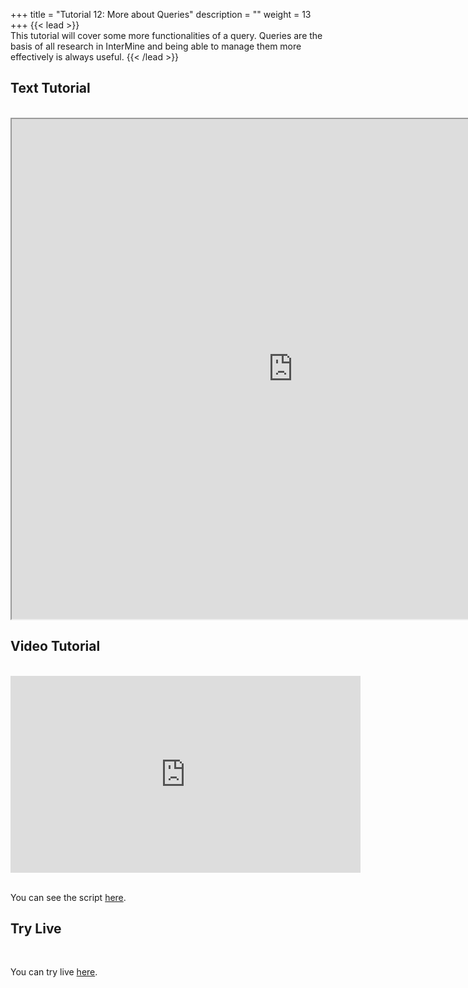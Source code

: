 +++
title = "Tutorial 12: More about Queries"
description = ""
weight = 13
+++
{{< lead >}}
<br/>
This tutorial will cover some more functionalities of a query. Queries are the basis of all research in InterMine and being able to manage them more effectively is always useful. 
{{< /lead >}}

## Text Tutorial
<br/>

<iframe width="900" height="800" src="https://nbviewer.jupyter.org/github/intermine/intermine-ws-python-docs/blob/master/12-tutorial.ipynb" title="Python Tutorial 12">
</iframe>


## Video Tutorial
<br/>

<iframe width="560" height="315" src="https://www.youtube.com/embed/Dz-ZN01IkJs" frameborder="0" allow="accelerometer; autoplay; encrypted-media; gyroscope; picture-in-picture" allowfullscreen></iframe>
<br/>

<br/>

You can see the script [here](/intermine-training-portal/python-scripts/video12).

## Try Live
<br/>

You can try live [here](https://mybinder.org/v2/gh/intermine/intermine-ws-python-docs/master?filepath=12-tutorial.ipynb).